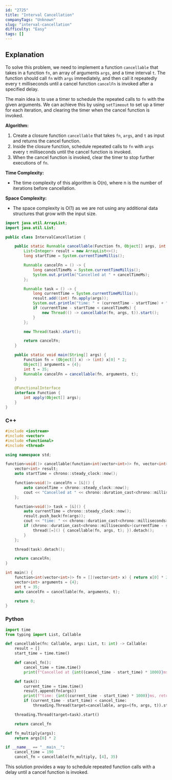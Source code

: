 ```yaml
---
id: "2725"
title: "Interval Cancellation"
companyTags: "Unknown"
slug: "interval-cancellation"
difficulty: "Easy"
tags: []
---
```


## Explanation

To solve this problem, we need to implement a function `cancellable` that takes in a function `fn`, an array of arguments `args`, and a time interval `t`. The function should call `fn` with `args` immediately, and then call it repeatedly every `t` milliseconds until a cancel function `cancelFn` is invoked after a specified delay.

The main idea is to use a timer to schedule the repeated calls to `fn` with the given arguments. We can achieve this by using `setTimeout` to set up a timer for each iteration, and clearing the timer when the cancel function is invoked.

**Algorithm:**
1. Create a closure function `cancellable` that takes `fn`, `args`, and `t` as input and returns the cancel function.
2. Inside the closure function, schedule repeated calls to `fn` with `args` every `t` milliseconds until the cancel function is invoked.
3. When the cancel function is invoked, clear the timer to stop further executions of `fn`.

**Time Complexity:**
- The time complexity of this algorithm is O(n), where n is the number of iterations before cancellation.

**Space Complexity:**
- The space complexity is O(1) as we are not using any additional data structures that grow with the input size.
```java
import java.util.ArrayList;
import java.util.List;

public class IntervalCancellation {

    public static Runnable cancellable(Function fn, Object[] args, int t) {
        List<Integer> result = new ArrayList<>();
        long startTime = System.currentTimeMillis();

        Runnable cancelFn = () -> {
            long cancelTimeMs = System.currentTimeMillis();
            System.out.println("Cancelled at " + cancelTimeMs);
        };

        Runnable task = () -> {
            long currentTime = System.currentTimeMillis();
            result.add((int) fn.apply(args));
            System.out.println("time: " + (currentTime - startTime) + ", returned: " + result.get(result.size() - 1));
            if (currentTime - startTime < cancelTimeMs) {
                new Thread(() -> cancellable(fn, args, t)).start();
            }
        };

        new Thread(task).start();

        return cancelFn;
    }

    public static void main(String[] args) {
        Function fn = (Object[] x) -> (int) x[0] * 2;
        Object[] arguments = {4};
        int t = 35;
        Runnable cancelFn = cancellable(fn, arguments, t);
    }

    @FunctionalInterface
    interface Function {
        int apply(Object[] args);
    }
}
```

### C++
```cpp
#include <iostream>
#include <vector>
#include <functional>
#include <thread>

using namespace std;

function<void()> cancellable(function<int(vector<int>)> fn, vector<int> args, int t) {
    vector<int> result;
    auto startTime = chrono::steady_clock::now();

    function<void()> cancelFn = [&]() {
        auto cancelTime = chrono::steady_clock::now();
        cout << "Cancelled at " << chrono::duration_cast<chrono::milliseconds>(cancelTime - startTime).count() << "ms" << endl;
    };

    function<void()> task = [&]() {
        auto currentTime = chrono::steady_clock::now();
        result.push_back(fn(args));
        cout << "time: " << chrono::duration_cast<chrono::milliseconds>(currentTime - startTime).count() << "ms, returned: " << result.back() << endl;
        if (chrono::duration_cast<chrono::milliseconds>(currentTime - startTime).count() < cancelTime.count()) {
            thread([=]() { cancellable(fn, args, t); }).detach();
        }
    };

    thread(task).detach();

    return cancelFn;
}

int main() {
    function<int(vector<int>)> fn = [](vector<int> x) { return x[0] * 2; };
    vector<int> arguments = {4};
    int t = 35;
    auto cancelFn = cancellable(fn, arguments, t);

    return 0;
}
```

### Python
```python
import time
from typing import List, Callable

def cancellable(fn: Callable, args: List, t: int) -> Callable:
    result = []
    start_time = time.time()

    def cancel_fn():
        cancel_time = time.time()
        print(f"Cancelled at {int((cancel_time - start_time) * 1000)}ms")

    def task():
        current_time = time.time()
        result.append(fn(args))
        print(f"time: {int((current_time - start_time) * 1000)}ms, returned: {result[-1]}")
        if (current_time - start_time) < cancel_time:
            threading.Thread(target=cancellable, args=(fn, args, t)).start()

    threading.Thread(target=task).start()

    return cancel_fn

def fn_multiply(args):
    return args[0] * 2

if __name__ == "__main__":
    cancel_time = 190
    cancel_fn = cancellable(fn_multiply, [4], 35)
```

This solution provides a way to schedule repeated function calls with a delay until a cancel function is invoked.